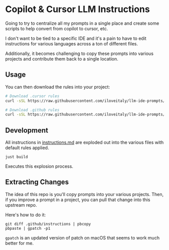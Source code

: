 # Copilot & Cursor LLM Instructions

Going to try to centralize all my prompts in a single place and create some scripts to help convert from copilot to cursor, etc.

I don't want to be tied to a specific IDE and it's a pain to have to edit instructions for various languages across a ton of different files.

Additionally, it becomes challenging to copy these prompts into various projects and contribute them back to a single location.

## Usage

You can then download the rules into your project:

```sh
# Download .cursor rules
curl -sSL https://raw.githubusercontent.com/iloveitaly/llm-ide-prompts/master/download.sh | sh -s cursor

# Download .github rules
curl -sSL https://raw.githubusercontent.com/iloveitaly/llm-ide-prompts/master/download.sh | sh -s github
```

## Development

All instructions in [instructions.md](instructions.md) are exploded out into the various files with default rules applied.

```shell
just build
```

Executes this explosion process.


## Extracting Changes

The idea of this repo is you'll copy prompts into your various projects. Then, if you improve a prompt in a project, you can pull that change into this upstream repo.

Here's how to do it:

```shell
git diff .github/instructions | pbcopy
pbpaste | gpatch -p1
```

`gpatch` is an updated version of patch on macOS that seems to work much better for me.